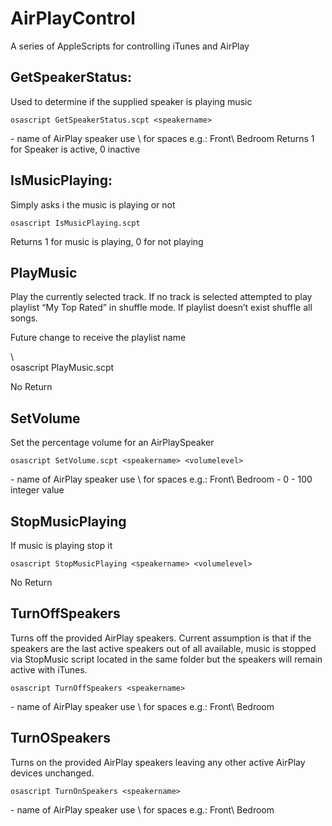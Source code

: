 # AirPlayControl

A series of AppleScripts for controlling iTunes and AirPlay

## GetSpeakerStatus: 
Used to determine if the supplied speaker is playing music
```
osascript GetSpeakerStatus.scpt <speakername>

```
<speakername> - name of AirPlay speaker use \ for spaces e.g.: Front\ Bedroom
Returns 1 for Speaker is active, 0 inactive

## IsMusicPlaying:
Simply asks i the music is playing or not
```
osascript IsMusicPlaying.scpt
```
Returns 1 for music is playing, 0 for not playing

## PlayMusic
Play the currently selected track. If no track is selected attempted to play playlist “My Top Rated” in shuffle mode. If playlist doesn’t exist shuffle all songs.  

Future change to receive the playlist name

\\\
osascript PlayMusic.scpt

No Return

## SetVolume
Set the percentage volume for an AirPlaySpeaker
```
osascript SetVolume.scpt <speakername> <volumelevel>
```
<speakername> - name of AirPlay speaker use \ for spaces e.g.: Front\ Bedroom
<volumelevel> - 0 - 100 integer value

## StopMusicPlaying
If music is playing stop it
```
osascript StopMusicPlaying <speakername> <volumelevel>
```
No Return

## TurnOffSpeakers
Turns off the provided AirPlay speakers. Current assumption is that if the speakers are the last active speakers out of all available, music is stopped via StopMusic script located in the same folder but the speakers will remain active with iTunes.
```
osascript TurnOffSpeakers <speakername>
```
<speakername> - name of AirPlay speaker use \ for spaces e.g.: Front\ Bedroom

## TurnOSpeakers
Turns on the provided AirPlay speakers leaving any other active AirPlay devices unchanged.
```
osascript TurnOnSpeakers <speakername>
```
<speakername> - name of AirPlay speaker use \ for spaces e.g.: Front\ Bedroom


